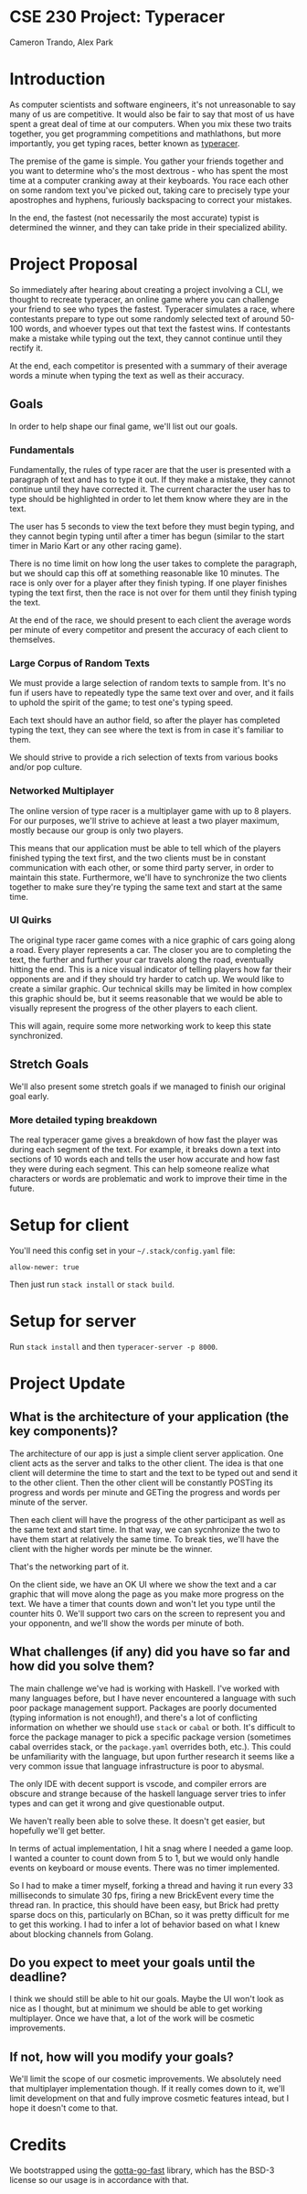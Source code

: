 # CSE 230 Project: Typeracer

Cameron Trando, Alex Park

# Introduction

As computer scientists and software engineers, it's not unreasonable to say many of us are competitive. It would also be fair to say that most of us have spent a great deal of time at our computers. When you mix these two traits together, you get programming competitions and mathlathons, but more importantly, you get typing races, better known as [typeracer](https://play.typeracer.com/). 

The premise of the game is simple. You gather your friends together and you want to determine who's the most dextrous - who has spent the most time at a computer cranking away at their keyboards. You race each other on some random text you've picked out, taking care to precisely type your apostrophes and hyphens, furiously backspacing to correct your mistakes. 

In the end, the fastest (not necessarily the most accurate) typist is determined the winner, and they can take pride in their specialized ability. 

# Project Proposal

So immediately after hearing about creating a project involving a CLI, we thought to recreate typeracer, an online game where you can challenge your friend to see who types the fastest. Typeracer simulates a race, where contestants prepare to type out some randomly selected text of around 50-100 words, and whoever types out that text the fastest wins. If contestants make a mistake while typing out the text, they cannot continue until they rectify it. 

At the end, each competitor is presented with a summary of their average words a minute when typing the text as well as their accuracy. 


## Goals

In order to help shape our final game, we'll list out our goals.

### Fundamentals 

Fundamentally, the rules of type racer are that the user is presented with a paragraph of text and has to type it out. If they make a mistake, they cannot continue until they have corrected it. The current character the user has to type should be highlighted in order to let them know where they are in the text.

The user has 5 seconds to view the text before they must begin typing, and they cannot begin typing until after a timer has begun (similar to the start timer in Mario Kart or any other racing game).

There is no time limit on how long the user takes to complete the paragraph, but we should cap this off at something reasonable like 10 minutes. The race is only over for a player after they finish typing. If one player finishes typing the text first, then the race is not over for them until they finish typing the text.

At the end of the race, we should present to each client the average words per minute of every competitor and present the accuracy of each client to themselves.


### Large Corpus of Random Texts

We must provide a large selection of random texts to sample from. It's no fun if users have to repeatedly type the same text over and over, and it fails to uphold the spirit of the game; to test one's typing speed. 

Each text should have an author field, so after the player has completed typing the text, they can see where the text is from in case it's familiar to them. 

We should strive to provide a rich selection of texts from various books and/or pop culture. 


### Networked Multiplayer 

The online version of type racer is a multiplayer game with up to 8 players. For our purposes, we'll strive to achieve at least a two player maximum, mostly because our group is only two players. 

This means that our application must be able to tell which of the players finished typing the text first, and the two clients must be in constant communication with each other, or some third party server, in order to maintain this state. Furthermore, we'll have to synchronize the two clients together to make sure they're typing the same text and start at the same time. 


### UI Quirks

The original type racer game comes with a nice graphic of cars going along a road. Every player represents a car. The closer you are to completing the text, the further and further your car travels along the road, eventually hitting the end. This is a nice visual indicator of telling players how far their opponents are and if they should try harder to catch up. We would like to create a similar graphic. Our technical skills may be limited in how complex this graphic should be, but it seems reasonable that we would be able to visually represent the progress of the other players to each client.

This will again, require some more networking work to keep this state synchronized. 


## Stretch Goals

We'll also present some stretch goals if we managed to finish our original goal early.

### More detailed typing breakdown

The real typeracer game gives a breakdown of how fast the player was during each segment of the text. For example, it breaks down a text into sections of 10 words each and tells the user how accurate and how fast they were during each segment. This can help someone realize what characters or words are problematic and work to improve their time in the future. 


# Setup for client

You'll need this config set in your `~/.stack/config.yaml` file:
```
allow-newer: true
```

Then just run `stack install` or `stack build`. 


# Setup for server

Run `stack install` and then `typeracer-server -p 8000`. 


# Project Update

## What is the architecture of your application (the key components)?

The architecture of our app is just a simple client server application. One client acts as the server and talks to the other client. The idea is that one client will determine the time to start and the text to be typed out and send it to the other client. Then the other client will be constantly POSTing its progress and words per minute and GETing the progress and words per minute of the server.

Then each client will have the progress of the other participant as well as the same text and start time. In that way, we can sycnhronize the two to have them start at relatively the same time. To break ties, we'll have the client with the higher words per minute be the winner.

That's the networking part of it.

On the client side, we have an OK UI where we show the text and a car graphic that will move along the page as you make more progress on the text. We have a timer that counts down and won't let you type until the counter hits 0. We'll support two cars on the screen to represent you and your opponentn, and we'll show the words per minute of both.


## What challenges (if any) did you have so far and how did you solve them?

The main challenge we've had is working with Haskell. I've worked with many languages before, but I have never encountered a language with such poor package management support. Packages are poorly documented (typing information is not enough!), and there's a lot of conflicting information on whether we should use `stack` or `cabal` or both. It's difficult to force the package manager to pick a specific package version (sometimes cabal overrides stack, or the `package.yaml` overrides both, etc.). This could be unfamiliarity with the language, but upon further research it seems like a very common issue that language infrastructure is poor to abysmal. 

The only IDE with decent support is vscode, and compiler errors are obscure and strange because of the haskell language server tries to infer types and can get it wrong and give questionable output. 

We haven't really been able to solve these. It doesn't get easier, but hopefully we'll get better.

In terms of actual implementation, I hit a snag where I needed a game loop. I wanted a counter to count down from 5 to 1, but we would only handle events on keyboard or mouse events. There was no timer implemented.

So I had to make a timer myself, forking a thread and having it run every 33 milliseconds to simulate 30 fps, firing a new BrickEvent every time the thread ran. In practice, this should have been easy, but Brick had pretty sparse docs on this, particularly on BChan, so it was pretty difficult for me to get this working. I had to infer a lot of behavior based on what I knew about blocking channels from Golang.


## Do you expect to meet your goals until the deadline?

I think we should still be able to hit our goals. Maybe the UI won't look as nice as I thought, but at minimum we should be able to get working multiplayer. Once we have that, a lot of the work will be cosmetic improvements. 

## If not, how will you modify your goals?

We'll limit the scope of our cosmetic improvements. We absolutely need that multiplayer implementation though. If it really comes down to it, we'll limit development on that and fully improve cosmetic features intead, but I hope it doesn't come to that.


# Credits

We bootstrapped using the [gotta-go-fast](https://github.com/callum-oakley/gotta-go-fast) library, which has the BSD-3 license so our usage is in accordance with that.
